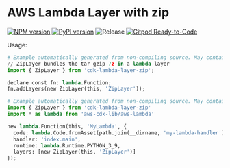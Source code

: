 # AWS Lambda Layer with zip

[![NPM version](https://badge.fury.io/js/cdk-lambda-layer-zip.svg)](https://badge.fury.io/js/cdk-lambda-layer-zip)
[![PyPI version](https://badge.fury.io/py/cdk-lambda-layer-zip.svg)](https://badge.fury.io/py/cdk-lambda-layer-zip)
![Release](https://github.com/clarencetw/cdk-lambda-layer-zip/workflows/release/badge.svg)
[![Gitpod Ready-to-Code](https://img.shields.io/badge/Gitpod-ready--to--code-blue?logo=gitpod)](https://gitpod.io/#https://github.com/clarencetw/cdk-lambda-layer-zip)

Usage:

```python
# Example automatically generated from non-compiling source. May contain errors.
// ZipLayer bundles the tar gzip 7z in a lambda layer
import { ZipLayer } from 'cdk-lambda-layer-zip';

declare const fn: lambda.Function;
fn.addLayers(new ZipLayer(this, 'ZipLayer'));
```

```python
# Example automatically generated from non-compiling source. May contain errors.
import { ZipLayer } from 'cdk-lambda-layer-zip'
import * as lambda from 'aws-cdk-lib/aws-lambda'

new lambda.Function(this, 'MyLambda', {
  code: lambda.Code.fromAsset(path.join(__dirname, 'my-lambda-handler')),
  handler: 'index.main',
  runtime: lambda.Runtime.PYTHON_3_9,
  layers: [new ZipLayer(this, 'ZipLayer')]
});
```
